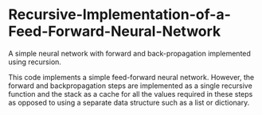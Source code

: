 # Recursive-Implementation-of-a-Feed-Forward-Neural-Network
A simple neural network with forward and back-propagation implemented using recursion.

This code implements a simple feed-forward neural network. However, the forward and backpropagation steps are
implemented as a single recursive function and the stack as a cache for all the values required in these steps
as opposed to using a separate data structure such as a list or dictionary. 
